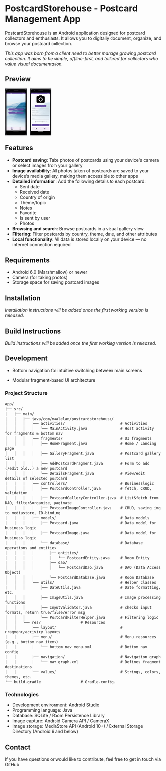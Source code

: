# PostcardStorehouse - Postcard Management App

PostcardStorehouse is an Android application designed for postcard collectors and enthusiasts. 
It allows you to digitally document, organize, and browse your postcard collection.

_This app was born from a client need to better manage growing postcard collection. 
It aims to be simple, offline-first, and tailored for collectors who value visual documentation._

## Preview
<div style="display: flex; gap: 10px; align-items: flex-start;">
  <img src="documentation/photos/landingscreen.jpg" alt="Home screen" style="max-height:150px;">
  <img src="documentation/photos/addpostcardscreen.jpg" alt="Add postcard screen" style="max-height:150px;">
</div>

## Features

- **Postcard saving**: Take photos of postcards using your device's camera or select images from your gallery
- **Image availability**: All photos taken of postcards are saved to your device’s media gallery, making them accessible to other apps
- **Detailed information**: Add the following details to each postcard:
    - Sent date
    - Received date
    - Country of origin
    - Theme/topic
    - Notes
    - Favorite
    - Is sent by user
    - Photos
- **Browsing and search**: Browse postcards in a visual gallery view
- **Filtering**: Filter postcards by country, theme, date, and other attributes
- **Local functionality**: All data is stored locally on your device — no internet connection required

## Requirements

- Android 6.0 (Marshmallow) or newer
- Camera (for taking photos)
- Storage space for saving postcard images

## Installation

_Installation instructions will be added once the first working version is released._

## Build Instructions

_Build instructions will be added once the first working version is released._

## Development

- Bottom navigation for intuitive switching between main screens

- Modular fragment-based UI architecture

### Project Structure

```
app/
├── src/
│   ├── main/
│   │   ├── java/com/maalelan/postcardstorehouse/
│   │   │   ├── activities/                         # Activities
│   │   │   │   └── MainActivity.java               # Host activity for fragments & bottom nav
│   │   │   ├── fragments/                          # UI fragments
│   │   │   │   ├── HomeFragment.java               # Home / Landing page
│   │   │   │   ├── GalleryFragment.java            # Postcard gallery list
│   │   │   │   ├── AddPostcardFragment.java        # Form to add (/edit old..) a new postcard
│   │   │   │   └── DetailsFragment.java            # View/edit details of selected postcard
|   |   |   ├── controllers/                        # Businesslogic
│   │   │   │   ├── PostcardController.java         # fetch, CRUD, validation
│   │   │   │   ├── PostcardGalleryController.java  # List&fetch from DAO, filter&organize, paginate
│   │   │   │   ├── PostcardImageController.java    # CRUD, saving img to mediastore, ID-binding
│   │   │   ├── models/                             # Data models
│   │   │   │   ├── Postcard.java                   # Data model for business logic
│   │   │   │   ├── PostcardImage.java              # Data model for business logic
│   │   │   │   └── database/                       # Database operations and entities
│   │   │   │       ├── entities/ 
│   │   │   │       │   └── PostcardEntity.java     # Room Entity
│   │   │   │       ├── dao/
│   │   │   │       │   └── PostcardDao.java        # DAO (Data Access Object)
│   │   │   │       └── PostcardDatabase.java       # Room Database
│   │   │   └── utils/                              # Helper classes
|   │   │       ├── DateUtils.java                  # Date formatting, etc.
│   │   │       ├── ImageUtils.java                 # Image processing functions
│   │   │       ├── InputValidator.java             # checks input formats, return true/false/error msg
│   │   │       └── PostcardFilterHelper.java       # Filtering logic
│   │   └── res/                  # Resources
│   │       ├── layout/                             # Fragment/activity layouts
│   │       ├── menu/                               # Menu resources (e.g., bottom nav items)
│   │       │   └── bottom_nav_menu.xml             # Bottom nav config
│   │       ├── navigation/                         # Navigation graph
│   │       │   └── nav_graph.xml                   # Defines fragment destinations
│   │       └── values/                             # Strings, colors, themes, etc.
└── build.gradle                  # Gradle-config.
```

### Technologies

- Development environment: Android Studio
- Programming language: Java
- Database: SQLite / Room Persistence Library
- Image capture: Android Camera API / CameraX
- Image storage: MediaStore API (Android 10+) / External Storage Directory (Android 9 and below)

## Contact

If you have questions or would like to contribute, feel free to get in touch via GitHub 
